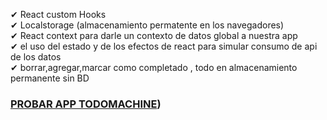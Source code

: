 ✔ React custom Hooks <br>
✔ Localstorage (almacenamiento permatente en los navegadores) <br>
✔ React context para darle un contexto de datos global a nuestra app <br>
✔ el uso del estado y de los efectos de react para simular consumo de api de los datos<br>
✔ borrar,agregar,marcar como completado , todo en almacenamiento permanente sin BD <br>

### [PROBAR APP TODOMACHINE](https://todomachine-app.netlify.app/))
